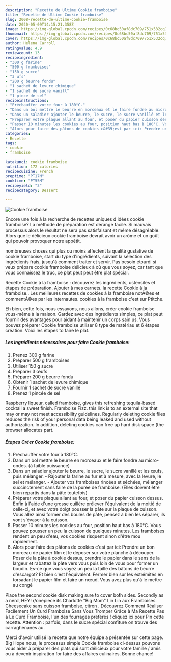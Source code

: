 ```yaml
---
description: "Recette de Ultime Cookie framboise"
title: "Recette de Ultime Cookie framboise"
slug: 2008-recette-de-ultime-cookie-framboise
date: 2020-05-09T14:15:21.358Z
image: https://img-global.cpcdn.com/recipes/0c68bc50af8dc709/751x532cq70/cookie-framboise-photo-principale-de-la-recette.jpg
thumbnail: https://img-global.cpcdn.com/recipes/0c68bc50af8dc709/751x532cq70/cookie-framboise-photo-principale-de-la-recette.jpg
cover: https://img-global.cpcdn.com/recipes/0c68bc50af8dc709/751x532cq70/cookie-framboise-photo-principale-de-la-recette.jpg
author: Helena Carroll
ratingvalue: 4.9
reviewcount: 13
recipeingredient:
- "300 g farine"
- "500 g framboises"
- "150 g sucre"
- "3 ufs"
- "200 g beurre fondu"
- "1 sachet de levure chimique"
- "1 sachet de sucre vanill"
- "1 pince de sel"
recipeinstructions:
- "Préchauffer votre four à 180°C."
- "Dans un bol mettre le beurre en morceaux et le faire fondre au micro-ondes. (à faible puissance)"
- "Dans un saladier ajouter le beurre, le sucre, le sucre vanillé et les œufs, puis mélanger. Rajouter la farine au fur et à mesure, avec la levure, le sel et mélanger. Ajouter vos framboises rincées et séchées, mélanger succinctement sans faire de la purée de framboise. (Elles doivent être bien répartis dans la pâte toutefois)"
- "Préparer votre plaque allant au four, et poser du papier cuisson dessus. Enfin à l&#39;aide d&#39;une grosse cuillère prélever l&#39;équivalent de la moitié de celle-ci, et avec votre doigt pousser la pâte sur la plaque de cuisson. Vous allez ainsi former des boules de pâte, pensez à bien les séparer, ils vont s&#39;évaser à la cuisson."
- "Passer 10 minutes les cookies au four, position haut bas à 180°C. Vous pouvez pousser un peu la cuisson de quelques minutes. Les framboises rendent un peu d&#39;eau, vos cookies risquent sinon d&#39;être mou rapidement."
- "Alors pour faire des pâtons de cookies c&#39;est par ici: Prendre un bon morceau de papier film et le déposer sur votre planche à découper. Poser de la pâte à cookie dessus, prendre le papier dans le sens de la largeur et rabattez la pâte vers vous puis loin de vous pour former un boudin. Es-ce que vous voyez un peu la taille des bâtons de beurre d&#39;escargot? Et bien c&#39;est l&#39;équivalent. Fermer bien sur les extrémités en torsadant le papier film et faire un nœud. Vous avez plus qu&#39;à le mettre au congé"
categories:
- Recette
tags:
- cookie
- framboise

katakunci: cookie framboise 
nutrition: 172 calories
recipecuisine: French
preptime: "PT17M"
cooktime: "PT55M"
recipeyield: "3"
recipecategory: Dessert

---
```



![Cookie framboise](https://img-global.cpcdn.com/recipes/0c68bc50af8dc709/751x532cq70/cookie-framboise-photo-principale-de-la-recette.jpg)

Encore une fois à la recherche de recettes uniques d'idées cookie framboise? La méthode de préparation est dérange facile. Si mauvais processus alors le résultat ne sera pas satisfaisant et même désagréable. Alors que le délicieux cookie framboise devrait avoir un arôme et un goût qui pouvoir provoquer notre appétit.

nombreuses choses qui plus ou moins affectent la qualité gustative de cookie framboise, start du type d'ingrédients, suivant la sélection des ingrédients frais, jusqu'à comment traiter et servir. Pas besoin étourdi si veux prépare cookie framboise délicieux à où que vous soyez, car tant que vous connaissez le truc, ce plat peut peut être plat spécial.

Recette Cookie à la framboise : découvrez les ingrédients, ustensiles et étapes de préparation. Ajouter à mes carnets. la recette Cookie à la framboise.. Les meilleures recettes de cookies à la framboise notÃ©es et commentÃ©es par les internautes. cookies à la framboise c&#39;est sur Ptitche.


Eh bien, cette fois, nous essayons, nous allons, créer cookie framboise vous-même à la maison. Gardez avec des ingrédients simples, ce plat peut fournir des avantages pour aidant à maintenir un corps sain us. Vous pouvez préparer Cookie framboise utiliser 8 type de matériau et 6 étapes création. Voici les étapes to faire le plat.

<!--inarticleads1-->

##### Les ingrédients nécessaires pour faire Cookie framboise:

1. Prenez 300 g farine
1. Préparer 500 g framboises
1. Utiliser 150 g sucre
1. Préparer 3 œufs
1. Préparer 200 g beurre fondu
1. Obtenir 1 sachet de levure chimique
1. Fournir 1 sachet de sucre vanillé
1. Prenez 1 pincée de sel


Raspberry liqueur, called framboise, gives this refreshing tequila-based cocktail a sweet finish. Framboise Fizz. this link is to an external site that may or may not meet accessibility guidelines. Regularly deleting cookie files reduces the risk of your personal data being leaked and used without authorization. In addition, deleting cookies can free up hard disk space (the browser allocates part. 

<!--inarticleads2-->

##### Étapes Créer Cookie framboise:

1. Préchauffer votre four à 180°C.
1. Dans un bol mettre le beurre en morceaux et le faire fondre au micro-ondes. (à faible puissance)
1. Dans un saladier ajouter le beurre, le sucre, le sucre vanillé et les œufs, puis mélanger. - Rajouter la farine au fur et à mesure, avec la levure, le sel et mélanger. - Ajouter vos framboises rincées et séchées, mélanger succinctement sans faire de la purée de framboise. (Elles doivent être bien répartis dans la pâte toutefois)
1. Préparer votre plaque allant au four, et poser du papier cuisson dessus. Enfin à l&#39;aide d&#39;une grosse cuillère prélever l&#39;équivalent de la moitié de celle-ci, et avec votre doigt pousser la pâte sur la plaque de cuisson. Vous allez ainsi former des boules de pâte, pensez à bien les séparer, ils vont s&#39;évaser à la cuisson.
1. Passer 10 minutes les cookies au four, position haut bas à 180°C. Vous pouvez pousser un peu la cuisson de quelques minutes. Les framboises rendent un peu d&#39;eau, vos cookies risquent sinon d&#39;être mou rapidement.
1. Alors pour faire des pâtons de cookies c&#39;est par ici: Prendre un bon morceau de papier film et le déposer sur votre planche à découper. Poser de la pâte à cookie dessus, prendre le papier dans le sens de la largeur et rabattez la pâte vers vous puis loin de vous pour former un boudin. Es-ce que vous voyez un peu la taille des bâtons de beurre d&#39;escargot? Et bien c&#39;est l&#39;équivalent. Fermer bien sur les extrémités en torsadant le papier film et faire un nœud. Vous avez plus qu&#39;à le mettre au congé


Place the second cookie disk making sure to cover both sides. Secondly as a nerd, HEY! r/onepiece its Charlotte &#34;Big Mom&#34; Lin Lin aux Framboises. Cheesecake sans cuisson framboise, citron . Découvrez Comment Réaliser Facilement Un Curd Framboise Sans Vous Tromper Grâce à Ma Recette Pas à Le Curd Framboise, l&#39;un des fourrages préférés ! cliquez ici pour Pin cette recette. Attention : parfois, dans le sucre spécial confiture on trouve des carraghénanes au. 


Merci d'avoir utilisé la recette que notre équipe a présentée sur cette page. Big Hope nous, le processus simple Cookie framboise ci-dessus pouvons vous aider à préparer des plats qui sont délicieux pour votre famille / amis ou à devenir inspiration for faire des affaires culinaires. Bonne chance!
